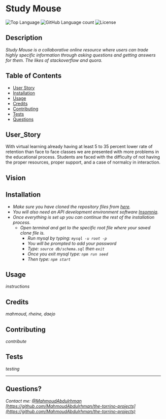 # Study Mouse
  ![Top Language](https://img.shields.io/github/languages/top/MahmoudAbdulrhman/the-torrino-projects)
  ![GitHub Language count](https://img.shields.io/github/languages/count/MahmoudAbdulrhman/the-torrino-projects)
  ![License](https://img.shields.io/badge/license-MIT_License-green.svg)

  ## Description 

  _Study Mouse is a collaborative online resource where users can trade highly specific information through asking questions and getting answers for them. The likes of stackoverflow and quora._
 
  ## Table of Contents

  * [User Story](#user_story)
  * [Installation](#installation)
  * [Usage](#usage)
  * [Credits](#credits)
  * [Contributing](#contributing)
  * [Tests](#tests)
  * [Questions](#questions)
  
  ## User_Story

  With virtual learning already having at least 5 to 35 percent lower rate of retention than face to face classes we are presented with more problems in the educational process. Students are faced with the difficulty of not having the proper resources, proper support, and a case of normalcy in interaction. 


  ## Vision



  ## Installation

  * _Make sure you have cloned the repository files from [here](https://github.com/daejo/ecommerce-backend)._
  * _You will also need an API development environment software [Insomnia](https://insomnia.rest/)._
  * _Once everything is set up you can continue the rest of the installation process._
    * _Open terminal and get to the specific root file where your saved clone file is._
      * _Run mysql by typing: ```mysql -u root -p```_
      * _You will be prompted to add your password_
      * _Type: ```source db/schema.sql``` then ```exit```_
      * _Once you exit mysql type: ```npm run seed```_
      * _Then type: ```npm start```_


  ## Usage 

  _instructions_ 


  ## Credits

  _mahmoud, rheine, daejo_


  ## Contributing

  _contribute_


  ## Tests

  _testing_

  ---
  ## Questions?
  _Contact me:_
  _[@MahmoudAbdulrhman](github.com/MahmoudAbdulrhman)_  
  _[https://github.com/MahmoudAbdulrhman/the-torrino-projects](https://github.com/MahmoudAbdulrhman/the-torrino-projects)_  
  
